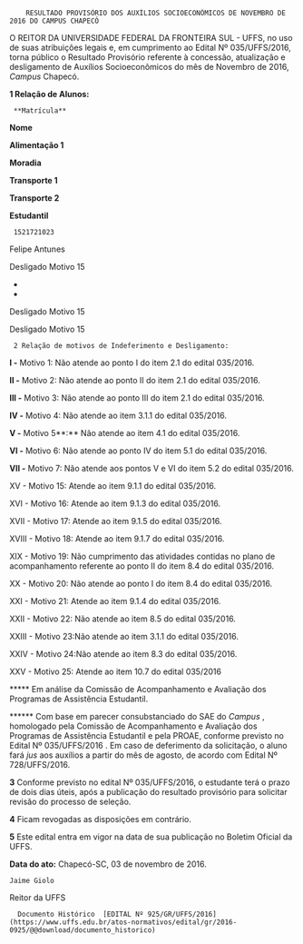        RESULTADO PROVISÓRIO DOS AUXÍLIOS SOCIOECONÔMICOS DE NOVEMBRO DE 2016 DO CAMPUS CHAPECÓ  

O REITOR DA UNIVERSIDADE FEDERAL DA FRONTEIRA SUL - UFFS, no uso de suas atribuições legais e, em cumprimento ao Edital Nº 035/UFFS/2016, torna público o Resultado Provisório referente à concessão, atualização e desligamento de Auxílios Socioeconômicos do mês de Novembro de 2016, *Campus* Chapecó.

 **1 Relação de Alunos:**

     **Matrícula**

   **Nome**

   **Alimentação 1**

   **Moradia**

   **Transporte 1**

   **Transporte 2**

   **Estudantil**

     1521721023

   Felipe Antunes

   Desligado Motivo 15

   -

   -

   Desligado Motivo 15

   Desligado Motivo 15

     2 Relação de motivos de Indeferimento e Desligamento:

 **I -** Motivo 1: Não atende ao ponto I do item 2.1 do edital 035/2016.

 **II -** Motivo 2: Não atende ao ponto II do item 2.1 do edital 035/2016.

 **III -** Motivo 3: Não atende ao ponto III do item 2.1 do edital 035/2016.

 **IV -** Motivo 4: Não atende ao item 3.1.1 do edital 035/2016.

 **V -** Motivo 5**:** Não atende ao item 4.1 do edital 035/2016.

 **VI -** Motivo 6: Não atende ao ponto IV do item 5.1 do edital 035/2016.

 **VII -** Motivo 7: Não atende aos pontos V e VI do item 5.2 do edital 035/2016.

 XV - Motivo 15: Atende ao item 9.1.1 do edital 035/2016.

 XVI - Motivo 16: Atende ao item 9.1.3 do edital 035/2016.

 XVII - Motivo 17: Atende ao item 9.1.5 do edital 035/2016.

 XVIII - Motivo 18: Atende ao item 9.1.7 do edital 035/2016.

 XIX - Motivo 19: Não cumprimento das atividades contidas no plano de acompanhamento referente ao ponto II do item 8.4 do edital 035/2016.

 XX - Motivo 20: Não atende ao ponto I do item 8.4 do edital 035/2016.

 XXI - Motivo 21: Atende ao item 9.1.4 do edital 035/2016.

 XXII - Motivo 22: Não atende ao item 8.5 do edital 035/2016.

 XXIII - Motivo 23:Não atende ao item 3.1.1 do edital 035/2016.

 XXIV - Motivo 24:Não atende ao item 8.3 do edital 035/2016.

 XXV - Motivo 25: Atende ao item 10.7 do edital 035/2016

 ***** Em análise da Comissão de Acompanhamento e Avaliação dos Programas de Assistência Estudantil.

 ****** Com base em parecer consubstanciado do SAE do *Campus* , homologado pela Comissão de Acompanhamento e Avaliação dos Programas de Assistência Estudantil e pela PROAE, conforme previsto no Edital Nº 035/UFFS/2016 . Em caso de deferimento da solicitação, o aluno fará *jus* aos auxílios a partir do mês de agosto, de acordo com Edital Nº 728/UFFS/2016.

 **3** Conforme previsto no edital Nº 035/UFFS/2016, o estudante terá o prazo de dois dias úteis, após a publicação do resultado provisório para solicitar revisão do processo de seleção.

 **4** Ficam revogadas as disposições em contrário.

 **5** Este edital entra em vigor na data de sua publicação no Boletim Oficial da UFFS.

  

   **Data do ato:** Chapecó-SC, 03 de novembro de 2016.   
 

    Jaime Giolo   
 Reitor da UFFS 

      Documento Histórico  [EDITAL Nº 925/GR/UFFS/2016](https://www.uffs.edu.br/atos-normativos/edital/gr/2016-0925/@@download/documento_historico)     
      